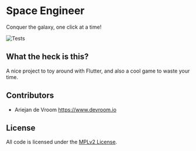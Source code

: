 # Space Engineer

Conquer the galaxy, one click at a time!

![Tests](https://github.com/ariejan/space_engineer/workflows/Tests/badge.svg?branch=master)

## What the heck is this? 

A nice project to toy around with Flutter, and also a cool game to waste your time. 

## Contributors

  * Ariejan de Vroom <https://www.devroom.io>

## License

All code is licensed under the [MPLv2 License](https://github.com/ariejan/space_engineer/blob/master/LICENSE).
